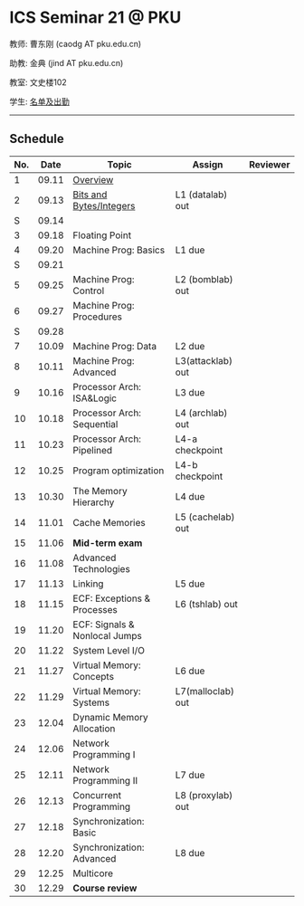 # ICS Seminar 21 @ PKU

教师: 曹东刚 (caodg AT pku.edu.cn)

助教: 金典 (jind AT pku.edu.cn)

教室: 文史楼102

学生: [名单及出勤](students.md)

---

## Schedule

No. | Date  |      Topic    |   Assign   | Reviewer
----| ------|---------------|----------- | ---------
1   | 09.11 | [Overview](slides/01-overview.pdf)   |  |
2   | 09.13 | [Bits and Bytes/Integers](slides/02-bits-bytes-ints.pdf) | L1 (datalab) out | 
S   | 09.14 |               |            |         
3   | 09.18 | Floating Point|   |
4   | 09.20 | Machine Prog: Basics | L1 due |
S   | 09.21 |               |            |         
5   | 09.25 | Machine Prog: Control | L2 (bomblab) out |
6   | 09.27 | Machine Prog: Procedures | |
S   | 09.28 |               |            |         
7   | 10.09 | Machine Prog: Data | L2 due |
8   | 10.11 | Machine Prog: Advanced | L3(attacklab) out |
9   | 10.16 | Processor Arch: ISA&Logic | L3 due |
10  | 10.18 | Processor Arch: Sequential | L4 (archlab) out |
11  | 10.23 | Processor Arch: Pipelined | L4-a checkpoint |
12  | 10.25 | Program optimization | L4-b checkpoint |
13  | 10.30 | The Memory Hierarchy | L4 due |
14  | 11.01 | Cache Memories | L5 (cachelab) out |
15  | 11.06 | **Mid-term exam**  | |
16  | 11.08 | Advanced Technologies | |
17  | 11.13 | Linking | L5 due |
18  | 11.15 | ECF: Exceptions & Processes | L6 (tshlab) out |
19  | 11.20 | ECF: Signals & Nonlocal Jumps | |
20  | 11.22 | System Level I/O |  |
21  | 11.27 | Virtual Memory: Concepts  | L6 due |
22  | 11.29 | Virtual Memory: Systems | L7(malloclab) out |
23  | 12.04 | Dynamic Memory Allocation |  |
24  | 12.06 | Network Programming I | |
25  | 12.11 | Network Programming II | L7 due |
26  | 12.13 | Concurrent Programming | L8 (proxylab) out |
27  | 12.18 | Synchronization: Basic | |
28  | 12.20 | Synchronization: Advanced | L8 due |
29  | 12.25 | Multicore | |
30  | 12.29 | **Course review** | |
